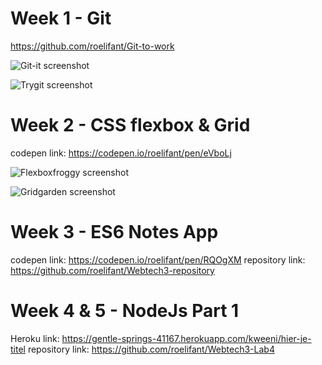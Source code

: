 # Week 1 - Git

https://github.com/roelifant/Git-to-work

![Git-it screenshot](https://i.imgur.com/khzvuMd.png)

![Trygit screenshot](https://i.imgur.com/PWtR6fs.png)



# Week 2 - CSS flexbox & Grid

codepen link: https://codepen.io/roelifant/pen/eVboLj

![Flexboxfroggy screenshot](https://lh3.googleusercontent.com/j2TJN5sMMDlz6WVOk6vFtY7aqSIoCa4aWs1b7QMZwCtGlup-6m8NQ2TBLASLYlapiPZEmOHQ9W6bFpKkQYVcn0koB_H2nMefx8_EnoolcdicDqTxKwFJ04FHvWJ2-e8Hdw-OlBdqpnyWzcDbxppNTeZMT-Fi-Kpec-Vef95eqwPKgWIZZWCK3idzjmeTxuT8ErX278cC1nZV9dcSUKKOnP9nV08UIQdpZZKobuaRkcyvMFNIKPVutLB8nvnCoXui-ALC2lUuoAPwyNshC8HZR8aRgRBHFqvSWnWi0O82wxwmxpAPWST807cCyYPe01y95nDEYDweChvy3wqsolFEmu6OujF1doPcH_j0BcUUIuiUqF4g1zQNF8kL3No7N7krF6otAlMY5jGvbzplUS8OoCpxV512ybsKS8B_2GuLmkyLlRRnIifOL6h095lBkNs2wSyvqrbbsNgOz3m4hC5WOUHOBAZ450qh3LtJjCA0UkoCxMfdeyVlaALNvfxdw4ouhAipDEb3L_T1LqnJ_WxhXnrW5uuChfO0Dod5QNVdcmVwlhiBe76_R-ZXtooJ-Rj6d6WGaaYMcBVAbP2GMdHJoHfwKEbZLu_A57w2I9Y=w1719-h918-no)

![Gridgarden screenshot](https://lh3.googleusercontent.com/yDwlEQN-Giz-7cAWio2kGYzjlA47aEUdvqdTupv4K-IEAhzjZ7OvyAe5WQrAqW920BPufSBPgXCT_xY0ASbkwfYc_6E8DY_i-6T1l6UsRLucqFkB2Wx6kw81emoSwilGQl_QGF3eKb6vnpDd3vynpS4SanRs88QEvAiB1w4gAJhok4h5KvxLlzsvKEFgY4j7n3sHGs3naiFm50VnbqQRr7s5RwsEgaT5aRa0cQRD471Tuq0PzUjXWK4FY6Uflp6LEKi7YsmVFAoyzaI2GfEpONlNcbBZplDacw9wr4m1zi4B9hiNbgxtmiKaRwx1GIdk-1RZtNwsgOvHdQDQIaAWtYyumTUsfT_KrSizhz0WtEMh9sFNKMFBjnUQVCwOQylZPWHHB8isDhXEnMBWHgBIuKV4le-jLRaJpZix6mVUH1u1C4tsSZ5vU87LirVVgT18UEMtbtvjHHYY4gEWDM_gN5ZCiL2lgIE62-vq5rP1f_oo19yd-597CwrMnJZq4nzV-0B3msDPLAPRmD08GGR-7ePC9Pe3kxvQ85cgbpVfLDEtkL8v7-vLXtx8WOKGVB7ZvP_-xipToNlTaiaxf9A33BycoQzqioBLDDg0lN4=w1714-h918-no)



# Week 3 - ES6 Notes App

codepen link: https://codepen.io/roelifant/pen/RQOgXM
repository link: https://github.com/roelifant/Webtech3-repository



# Week 4 & 5 - NodeJs Part 1

Heroku link: https://gentle-springs-41167.herokuapp.com/kweeni/hier-je-titel
repository link: https://github.com/roelifant/Webtech3-Lab4
